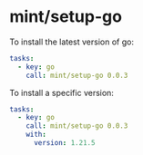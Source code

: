 # mint/setup-go

To install the latest version of go:

```yaml
tasks:
  - key: go
    call: mint/setup-go 0.0.3
```

To install a specific version:

```yaml
tasks:
  - key: go
    call: mint/setup-go 0.0.3
    with:
      version: 1.21.5
```
